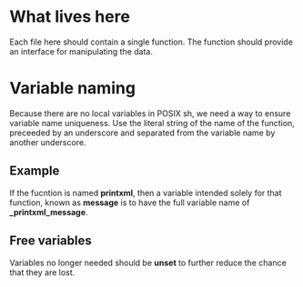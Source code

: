 # What lives here

Each file here should contain a single function.  The function should provide
an interface for manipulating the data.

# Variable naming

Because there are no local variables in POSIX sh, we need a way to ensure
variable name uniqueness.  Use the literal string of the name of the function,
preceeded by an underscore and separated from the variable name by another
underscore.

## Example

If the fucntion is named **printxml**, then a variable intended solely for that
function, known as **message** is to have the full variable name of
**_printxml_message**.  

## Free variables

Variables no longer needed should be **unset** to further reduce the chance
that they are lost.
